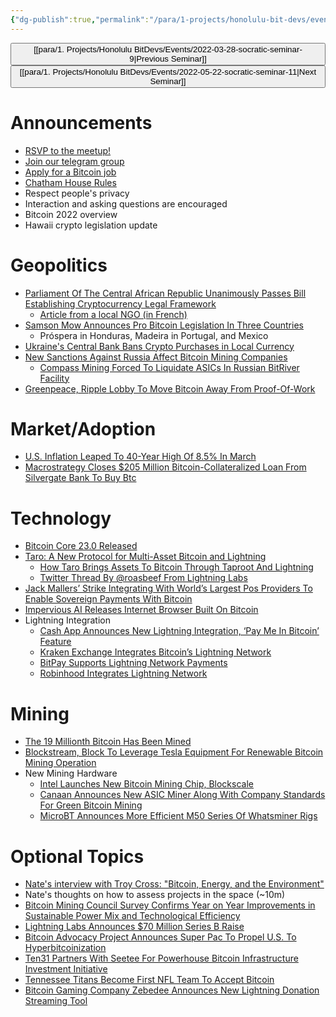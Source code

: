 ```yaml
---
{"dg-publish":true,"permalink":"/para/1-projects/honolulu-bit-devs/events/2022-04-25-socratic-seminar-10/","title":"Socratic 10","tags":["bitdevs, socratic-10, bitcoin, resource"],"noteIcon":"3","created":"2022-11-21T22:26:28.386-10:00","updated":"2023-04-15T13:32:56.997-10:00"}
---
```




<button class="obsidian-button previous-seminar">[[para/1. Projects/Honolulu BitDevs/Events/2022-03-28-socratic-seminar-9\|Previous Seminar]]</button> <button class="obsidian-button next-seminar">[[para/1. Projects/Honolulu BitDevs/Events/2022-05-22-socratic-seminar-11\|Next Seminar]]</button> 

# Announcements

- [RSVP to the meetup!](https://www.meetup.com/honolulu-bitdevs/events/285244617)
- [Join our telegram group](https://t.me/+Uh9gbHO9EHFkZWJh)
- [Apply for a Bitcoin job](https://bitcoinerjobs.com/)
- [Chatham House Rules](https://www.chathamhouse.org/about-us/chatham-house-rule)
- Respect people's privacy
- Interaction and asking questions are encouraged
- Bitcoin 2022 overview
- Hawaii crypto legislation update

# Geopolitics

- [Parliament Of The Central African Republic Unanimously Passes Bill Establishing Cryptocurrency Legal Framework](https://forbes.mc/article/first-african-country-adopt-bitcoin-legal-currency-central-african-republic)
  - [Article from a local NGO (in French)](https://www.rjdhrca.org/centrafrique-le-projet-de-loi-regissant-la-cryptomonnaie-vote-a-lunanimite-par-les-elus-de-la-nation-%EF%BF%BC/)
- [Samson Mow Announces Pro Bitcoin Legislation In Three Countries](https://bitcoinmagazine.com/culture/global-legislators-announce-pro-bitcoin-legislation)
  - Próspera in Honduras, Madeira in Portugal, and Mexico
- [Ukraine's Central Bank Bans Crypto Purchases in Local Currency](https://www.coindesk.com/policy/2022/04/22/ukraines-central-bank-bans-crypto-purchases-in-local-currency/)
- [New Sanctions Against Russia Affect Bitcoin Mining Companies](https://home.treasury.gov/news/press-releases/jy0731)
  - [Compass Mining Forced To Liquidate ASICs In Russian BitRiver Facility](https://twitter.com/nobsbitcoin/status/1517182641367400448?s=20&t=bM3ihOVndXbrxgwuWGLzYQ)
- [Greenpeace, Ripple Lobby To Move Bitcoin Away From Proof-Of-Work](https://bitcoinmagazine.com/markets/greenpeace-seeks-to-change-bitcoin-code)


# Market/Adoption

- [U.S. Inflation Leaped To 40-Year High Of 8.5% In March](https://www.marketwatch.com/story/coming-up-consumer-price-index-for-march-11649764935)
- [Macrostrategy Closes $205 Million Bitcoin-Collateralized Loan From Silvergate Bank To Buy Btc](https://bitcoinmagazine.com/business/macrostrategy-bitcoin-collateralized-loan-from-silvergate-bank-to-buy-btc)

# Technology

- [Bitcoin Core 23.0 Released](https://lists.linuxfoundation.org/pipermail/bitcoin-core-dev/2022-April/000111.html)
- [Taro: A New Protocol for Multi-Asset Bitcoin and Lightning](https://lightning.engineering/posts/2022-4-5-taro-launch/)
  - [How Taro Brings Assets To Bitcoin Through Taproot And Lightning](https://bitcoinmagazine.com/technical/how-bitcoin-taro-protocol-works)
  - [Twitter Thread By @roasbeef From Lightning Labs](https://twitter.com/roasbeef/status/1511361929507479552?s=28&t=Dq1-tWWMYhF4GdNLuQ3ZRQ)
- [Jack Mallers’ Strike Integrating With World’s Largest Pos Providers To Enable Sovereign Payments With Bitcoin](https://bitcoinmagazine.com/industry-events/jack-mallers-adding-bitcoin-to-major-pos-networks)
- [Impervious AI Releases Internet Browser Built On Bitcoin](https://bitcoinmagazine.com/business/impervious-ai-releases-internet-browser-built-on-bitcoin)
- Lightning Integration
  - [Cash App Announces New Lightning Integration, ‘Pay Me In Bitcoin’ Feature](https://bitcoinmagazine.com/business/cash-app-adds-pay-me-in-bitcoin-lightning-features)
  - [Kraken Exchange Integrates Bitcoin’s Lightning Network](https://bitcoinmagazine.com/business/kraken-exchange-integrates-bitcoins-lightning-network)
  - [BitPay Supports Lightning Network Payments](https://bitpay.com/blog/bitpay-supports-lightning-network-payments/)
  - [Robinhood Integrates Lightning Network](https://markets.businessinsider.com/news/stocks/hood-stock-broadens-appeal-with-bitcoin-lightning-network-integration-1031343901)

# Mining

- [The 19 Millionth Bitcoin Has Been Mined](https://bitcoinmagazine.com/markets/19-million-bitcoin-have-been-mined)
- [Blockstream, Block To Leverage Tesla Equipment For Renewable Bitcoin Mining Operation](https://bitcoinmagazine.com/business/blockstream-using-tesla-array-for-bitcoin-mining)
- New Mining Hardware
  - [Intel Launches New Bitcoin Mining Chip, Blockscale](https://bitcoinmagazine.com/business/intel-launches-new-bitcoin-mining-chip-blockscale)
  - [Canaan Announces New ASIC Miner Along With Company Standards For Green Bitcoin Mining](https://bitcoinmagazine.com/business/canaan-announces-a-new-bitcoin-asic-and-green-mining)
  - [MicroBT Announces More Efficient M50 Series Of Whatsminer Rigs](https://bitcoinmagazine.com/business/microbt-announces-m50-bitcoin-miners)

# Optional Topics

- [Nate's interview with Troy Cross: "Bitcoin, Energy, and the Environment"](https://anchor.fm/troy-cross0)
- Nate's thoughts on how to assess projects in the space (~10m)
- [Bitcoin Mining Council Survey Confirms Year on Year Improvements in Sustainable Power Mix and Technological Efficiency](https://bitcoinminingcouncil.com/bitcoin-mining-council-survey-confirms-year-on-year-improvements-in-sustainable-power-mix-and-technological-efficiency/)
- [Lightning Labs Announces $70 Million Series B Raise](https://bitcoinmagazine.com/business/lightning-labs-announces-70-million-series-b-raise)
- [Bitcoin Advocacy Project Announces Super Pac To Propel U.S. To Hyperbitcoinization](https://bitcoinmagazine.com/culture/bitcoin-advocacy-project-launches-super-pac)
- [Ten31 Partners With Seetee For Powerhouse Bitcoin Infrastructure Investment Initiative](https://bitcoinmagazine.com/business/ten31-partners-with-seetee-for-bitcoin-investments)
- [Tennessee Titans Become First NFL Team To Accept Bitcoin](https://bitcoinmagazine.com/business/tennessee-titans-become-first-nfl-team-to-accept-bitcoin)
- [Bitcoin Gaming Company Zebedee Announces New Lightning Donation Streaming Tool](https://bitcoinmagazine.com/business/bitcoin-gaming-company-zebedee-announces-new-lightning-donation-streaming-tool)
